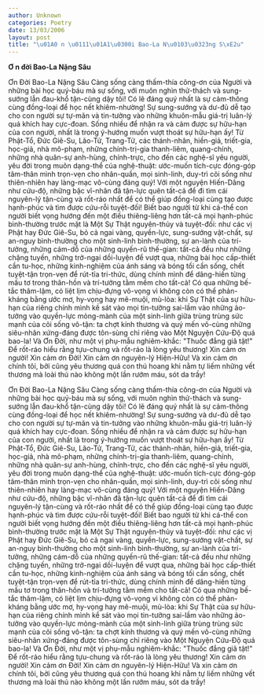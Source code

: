 ```yaml
---
author: Unknown
categories: Poetry
date: 13/03/2006
layout: post
title: "\u01A0 n \u0111\u01A1\u0300i Bao-La N\u0103\u0323ng S\xE2u"
---
```


**Ơ n đời Bao-La Nặng Sâu**

Ơn Đời Bao-La Nặng Sâu
     Càng sống càng thấm-thía công-ơn của Người và những bài học quý-báu mà sự sống, với muôn nghìn thử-thách và sung-sướng lẫn đau-khổ tận-cùng dậy tôi!  Có lẽ đáng quý nhất là sự cảm-thông cùng đồng-loại để học nết khiêm-nhường!  Sự sung-sướng và dư-đủ dễ tạo cho con người sự tự-mãn và tin-tưởng vào những khuôn-mẫu giá-trị luân-lý quá khích hay cực-đoan.  Sống nhiều để nhận ra và cảm được sự hữu-hạn của con người, nhất là trong ý-hướng muốn vượt thoát sự hữu-hạn ấy!
     Từ Phật-Tổ, Đức Giê-Su, Lão-Tử, Trang-Tử, các thánh-nhân, hiền-giả, triết-gia, học-giả, nhà mô-phạm, những chính-trị-gia thanh-liêm, quang-chính, những nhà quân-sự anh-hùng, chính-trực, cho đến các nghệ-sĩ yêu người, yêu đời trong muôn dạng-thể của nghệ-thuật:  ước-muốn tích-cực đóng-góp tâm-thân mình trọn-vẹn cho nhân-quần, mọi sinh-linh, duy-trì cõi sống như thiên-nhiên hay làng-mạc vô-cùng đáng quý!  Với một nguyện Hiến-Dâng như cứu-độ, những bậc vĩ-nhân đã tận-lực quên tất-cả để đi tìm cái nguyên-lý tận-cùng và rốt-ráo nhất để có thể giúp đồng-loại cùng tạo được hạnh-phúc và tìm được cứu-rỗi tuyệt-đối!  Biết bao người từ khi cá-thể con người biết vọng hướng đến một điều thiêng-liêng hơn tất-cả mọi hạnh-phúc bình-thường trước mặt là Một Sự Thật nguyên-thủy và tuyệt-đối: như  các vị Phật hay Đức Giê-Su, bỏ cả ngai vàng, quyền-lực, sung-sướng vật-chất, sự an-nguy bình-thường cho một sinh-linh bình-thường, sự an-lành của trí-tưởng, những cám-dỗ của những quyến-rũ thế-gian: tất-cả đều như những chặng tuyến, những trở-ngại dồi-luyện để vượt qua, những bài học cấp-thiết cần tu-học, những kinh-nghiệm của ánh sáng và bóng tối cần sống, chết tuyệt-tận trọn-vẹn để rút-tỉa tri-thức, dùng chính mình để dâng-hiến từng mấu tơ trong thân-hồn và trí-tưởng tằm mềm cho tất-cả!
      Có qua những bế-tắc thâm-lậm, có liệt lịm chịu-đựng vô-vọng vì không còn có thể phản-kháng bằng ước mơ, hy-vọng hay mê-muội, mù-lòa: khi Sự Thật của sự hữu-hạn của riêng chính mình kề sát vào mọi tin-tưởng sai-lầm vào những ảo-tưởng vào quyền-lực mỏng-mành của một sinh-linh giữa trùng trùng sức mạnh của cõi sống vô-tận: ta chợt kính thương và quý mến vô-cùng những siêu-nhân xứng-đáng được tôn-sùng chỉ riêng vào Một Nguyện Cứu-Độ quá bao-la!
     Và Ơn Đời, như một vị phụ-mẫu nghiêm-khắc: "Thuốc đắng giã tật!"  Để rốt-ráo hiểu rằng tựu-chung và rốt-ráo là lòng yêu thương!  Xin cảm ơn người!  Xin cảm ơn Đời!  Xin cảm ơn nguyên-lý Hiện-Hữu!  Và xin cảm ơn chính tôi, bởi cũng yêu thương quá con thú hoang khi nằm tự  liếm những vết thương mà loài thú nào không một lần rướm máu, sót da trầy!

Ơn Đời Bao-La Nặng Sâu
     Càng sống càng thấm-thía công-ơn của Người và những bài học quý-báu mà sự sống, với muôn nghìn thử-thách và sung-sướng lẫn đau-khổ tận-cùng dậy tôi!  Có lẽ đáng quý nhất là sự cảm-thông cùng đồng-loại để học nết khiêm-nhường!  Sự sung-sướng và dư-đủ dễ tạo cho con người sự tự-mãn và tin-tưởng vào những khuôn-mẫu giá-trị luân-lý quá khích hay cực-đoan.  Sống nhiều để nhận ra và cảm được sự hữu-hạn của con người, nhất là trong ý-hướng muốn vượt thoát sự hữu-hạn ấy!
     Từ Phật-Tổ, Đức Giê-Su, Lão-Tử, Trang-Tử, các thánh-nhân, hiền-giả, triết-gia, học-giả, nhà mô-phạm, những chính-trị-gia thanh-liêm, quang-chính, những nhà quân-sự anh-hùng, chính-trực, cho đến các nghệ-sĩ yêu người, yêu đời trong muôn dạng-thể của nghệ-thuật:  ước-muốn tích-cực đóng-góp tâm-thân mình trọn-vẹn cho nhân-quần, mọi sinh-linh, duy-trì cõi sống như thiên-nhiên hay làng-mạc vô-cùng đáng quý!  Với một nguyện Hiến-Dâng như cứu-độ, những bậc vĩ-nhân đã tận-lực quên tất-cả để đi tìm cái nguyên-lý tận-cùng và rốt-ráo nhất để có thể giúp đồng-loại cùng tạo được hạnh-phúc và tìm được cứu-rỗi tuyệt-đối!  Biết bao người từ khi cá-thể con người biết vọng hướng đến một điều thiêng-liêng hơn tất-cả mọi hạnh-phúc bình-thường trước mặt là Một Sự Thật nguyên-thủy và tuyệt-đối: như  các vị Phật hay Đức Giê-Su, bỏ cả ngai vàng, quyền-lực, sung-sướng vật-chất, sự an-nguy bình-thường cho một sinh-linh bình-thường, sự an-lành của trí-tưởng, những cám-dỗ của những quyến-rũ thế-gian: tất-cả đều như những chặng tuyến, những trở-ngại dồi-luyện để vượt qua, những bài học cấp-thiết cần tu-học, những kinh-nghiệm của ánh sáng và bóng tối cần sống, chết tuyệt-tận trọn-vẹn để rút-tỉa tri-thức, dùng chính mình để dâng-hiến từng mấu tơ trong thân-hồn và trí-tưởng tằm mềm cho tất-cả!
      Có qua những bế-tắc thâm-lậm, có liệt lịm chịu-đựng vô-vọng vì không còn có thể phản-kháng bằng ước mơ, hy-vọng hay mê-muội, mù-lòa: khi Sự Thật của sự hữu-hạn của riêng chính mình kề sát vào mọi tin-tưởng sai-lầm vào những ảo-tưởng vào quyền-lực mỏng-mành của một sinh-linh giữa trùng trùng sức mạnh của cõi sống vô-tận: ta chợt kính thương và quý mến vô-cùng những siêu-nhân xứng-đáng được tôn-sùng chỉ riêng vào Một Nguyện Cứu-Độ quá bao-la!
     Và Ơn Đời, như một vị phụ-mẫu nghiêm-khắc: "Thuốc đắng giã tật!"  Để rốt-ráo hiểu rằng tựu-chung và rốt-ráo là lòng yêu thương!  Xin cảm ơn người!  Xin cảm ơn Đời!  Xin cảm ơn nguyên-lý Hiện-Hữu!  Và xin cảm ơn chính tôi, bởi cũng yêu thương quá con thú hoang khi nằm tự  liếm những vết thương mà loài thú nào không một lần rướm máu, sót da trầy!
